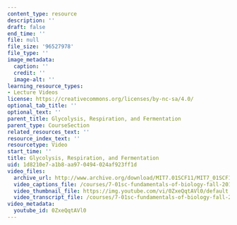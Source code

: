 ```yaml
---
content_type: resource
description: ''
draft: false
end_time: ''
file: null
file_size: '96527978'
file_type: ''
image_metadata:
  caption: ''
  credit: ''
  image-alt: ''
learning_resource_types:
- Lecture Videos
license: https://creativecommons.org/licenses/by-nc-sa/4.0/
optional_tab_title: ''
optional_text: ''
parent_title: Glycolysis, Respiration, and Fermentation
parent_type: CourseSection
related_resources_text: ''
resource_index_text: ''
resourcetype: Video
start_time: ''
title: Glycolysis, Respiration, and Fermentation
uid: 1d8210e7-a1b8-aa97-0494-024af923ff1d
video_files:
  archive_url: http://www.archive.org/download/MIT7.01SCF11/MIT7_01SCF11_track23_300k.mp4
  video_captions_file: /courses/7-01sc-fundamentals-of-biology-fall-2011/cc25e3657c275a77bb07c0d6a935d7cd_0ZxeQqtAVl0.vtt
  video_thumbnail_file: https://img.youtube.com/vi/0ZxeQqtAVl0/default.jpg
  video_transcript_file: /courses/7-01sc-fundamentals-of-biology-fall-2011/81da0259c53a290c58e817f8a6f40b78_0ZxeQqtAVl0.pdf
video_metadata:
  youtube_id: 0ZxeQqtAVl0
---
```

